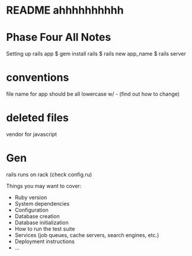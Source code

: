 # README ahhhhhhhhhh
# Phase Four All Notes

Setting up rails app 
$ gem install rails
$ rails new app_name
$ rails server

# conventions
file name for app should be all lowercase w/ - (find out how to change)

# deleted files
vendor for javascript

# Gen
rails runs on rack (check config.ru)

Things you may want to cover:
* Ruby version
* System dependencies
* Configuration
* Database creation
* Database initialization
* How to run the test suite
* Services (job queues, cache servers, search engines, etc.)
* Deployment instructions
* ...
